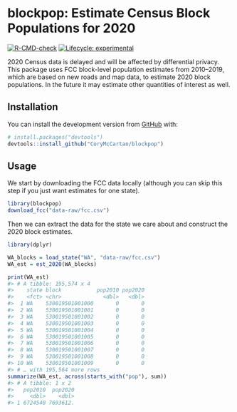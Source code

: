 
<!-- README.md is generated from README.Rmd. Please edit that file -->

# **blockpop**: Estimate Census Block Populations for 2020

<!-- badges: start -->

[![R-CMD-check](https://github.com/CoryMcCartan/blockpop/workflows/R-CMD-check/badge.svg)](https://github.com/CoryMcCartan/blockpop/actions)
[![Lifecycle:
experimental](https://img.shields.io/badge/lifecycle-experimental-orange.svg)](https://lifecycle.r-lib.org/articles/stages.html#experimental)
<!-- badges: end -->

2020 Census data is delayed and will be affected by differential
privacy. This package uses FCC block-level population estimates from
2010–2019, which are based on new roads and map data, to estimate 2020
block populations. In the future it may estimate other quantities of
interest as well.

## Installation

You can install the development version from
[GitHub](https://github.com/) with:

``` r
# install.packages("devtools")
devtools::install_github("CoryMcCartan/blockpop")
```

## Usage

We start by downloading the FCC data locally (although you can skip this
step if you just want estimates for one state).

``` r
library(blockpop)
download_fcc("data-raw/fcc.csv")
```

Then we can extract the data for the state we care about and construct
the 2020 block estimates.

``` r
library(dplyr)

WA_blocks = load_state("WA", "data-raw/fcc.csv")
WA_est = est_2020(WA_blocks)

print(WA_est)
#> # A tibble: 195,574 x 4
#>    state block           pop2010 pop2020
#>    <fct> <chr>             <dbl>   <dbl>
#>  1 WA    530019501001000       0       0
#>  2 WA    530019501001001       0       0
#>  3 WA    530019501001002       0       0
#>  4 WA    530019501001003       0       0
#>  5 WA    530019501001004       0       0
#>  6 WA    530019501001005       0       0
#>  7 WA    530019501001006       0       0
#>  8 WA    530019501001007       0       0
#>  9 WA    530019501001008       0       0
#> 10 WA    530019501001009       0       0
#> # … with 195,564 more rows
summarize(WA_est, across(starts_with("pop"), sum))
#> # A tibble: 1 x 2
#>   pop2010  pop2020
#>     <dbl>    <dbl>
#> 1 6724540 7693612.
```

